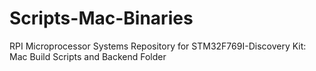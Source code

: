 # Scripts-Mac-Binaries
RPI Microprocessor Systems Repository for STM32F769I-Discovery Kit: Mac Build Scripts and Backend Folder
